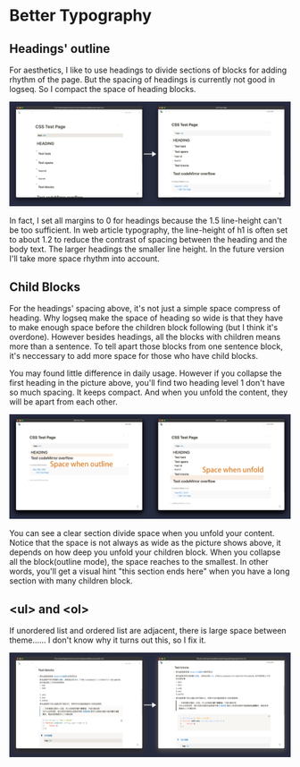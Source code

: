 # Better Typography

## Headings' outline

For aesthetics, I like to use headings to divide sections of blocks for adding rhythm of the page. But the spacing of headings is currently not good in logseq. So I compact the space of heading blocks. 

![Headings](../media/headings.png)

In fact, I set all margins to 0 for headings because the 1.5 line-height can't be too sufficient. In web article typography, the line-height of h1 is often set to about 1.2 to reduce the contrast of spacing between the heading and the body text. The larger headings the smaller line height. In the future version I'll take more space rhythm into account. 

## Child Blocks

For the headings' spacing above, it's not just a simple space compress of heading. Why logseq make the space of heading so wide is that they have to make enough space before the children block following (but I think it's overdone). However besides headings, all the blocks with children means more than a sentence. To tell apart those blocks from one sentence block, it's neccessary to add more space for those who have child blocks.

You may found little difference in daily usage.  However if you collapse the first heading in the picture above, you'll find two heading level 1 don't have so much spacing. It keeps compact. And when you unfold the content, they will be  apart from each other.

![Collapsed or not](../media/outline-unfold.png)

You can see a clear section divide space when you unfold your content. Notice that the space is not always as wide as the picture shows above, it depends on how deep you unfold your children block. When you collapse all the block(outline mode), the space reaches to the smallest. In other words, you'll get a visual hint "this section ends here" when you have a long section with many children block.

## \<ul\> and \<ol\>

If unordered list and ordered list are adjacent, there is large space between theme…… I don't know why it turns out this, so I fix it.

![Lists](../media/lists.png)

